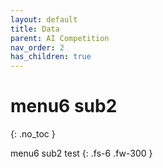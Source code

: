 ```yaml
---
layout: default
title: Data
parent: AI Competition
nav_order: 2
has_children: true
---
```


# menu6 sub2
{: .no_toc }

menu6 sub2 test
{: .fs-6 .fw-300 }
